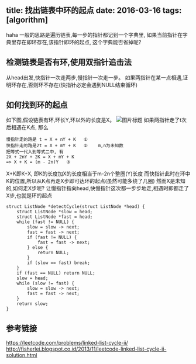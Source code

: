 title: 找出链表中环的起点
date: 2016-03-16
tags: [algorithm]
---
haha
一般的思路是遍历链表,每一步的指针都记到一个字典里,
如果当前指针在字典里存在即环存在,该指针即环的起点,
这个字典能否省掉呢?

<!--more-->

## 检测链表是否有环,使用双指针追击法
从head出发,快指针一次走两步,慢指针一次走一步。
如果两指针在某一点相遇,证明环存在,否则环不存在(快指针必定会遇到NULL结束循环)

## 如何找到环的起点
如下图,假设链表有环,环长Y,环以外的长度是X。
![图片标题](http://leanote.com/api/file/getImage?fileId=56e8deb7ab6441777b002123)
如果两指针走了t次后相遇在K点,
那么

    慢指针走的路是 t = X + nY + K   ①
    快指针走的路是2t = X + mY + K   ②    m,n为未知数
    把等式一代入到等式二中, 有
    2X + 2nY + 2K = X + mY + K
    => X + K = (m - 2n)Y   ③

X+K即K+X, 即K的长度加X的长度相当于m-2n个整圈(Y)长度
而快指针此时在环中K的位置,所以从K点再走X步即可达环的起点(虽然可能多绕了几圈)
然而X是未知的,如何走X步呢?
让慢指针指向head,快慢指针这次都一步步地走,相遇时即都走了X步,也就是环的起点


    struct ListNode *detectCycle(struct ListNode *head) {                            
        struct ListNode *slow = head;                                                
        struct ListNode *fast = head;                                                
        while (fast != NULL) {                                                       
            slow = slow -> next;                                                     
            fast = fast -> next;                                                     
            if (fast != NULL) {                                                      
                fast = fast -> next;                                                 
            } else {                                                                 
                return NULL;                                                         
            }                                                                        
            if (slow == fast) break;                                                 
        }                                                                            
        if (fast == NULL) return NULL;                                               
        slow = head;                                                                 
        while (slow != fast) {                                                       
            slow = slow -> next;                                                     
            fast = fast -> next;                                                     
        }                                                                            
        return slow;                                                                 
    }  

## 参考链接
https://leetcode.com/problems/linked-list-cycle-ii/
http://fisherlei.blogspot.co.id/2013/11/leetcode-linked-list-cycle-ii-solution.html

